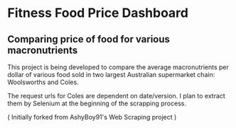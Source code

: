 # Fitness Food Price Dashboard
## Comparing price of food for various macronutrients

This project is being developed to compare the average macronutrients per dollar of various food sold in two largest Australian supermarket chain: Woolsworths and Coles.

The request urls for Coles are dependent on date/version. I plan to extract them by Selenium at the beginning of the scrapping process.

( Initially forked from AshyBoy91's Web Scraping project )

